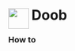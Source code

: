 
<h1>
	<img src="~/icon.svg" style="float: left; width: 42px; margin: 3px 5px 0 0;">
	Doob
</h1>

### How to


